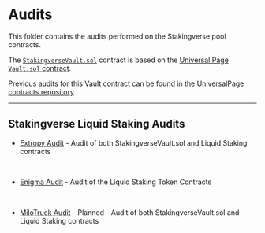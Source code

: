 # Audits

This folder contains the audits performed on the Stakingverse pool contracts.

The [`StakingverseVault.sol`](../src/StakingverseVault.sol) contract is based on the [Universal.Page `Vault.sol` contract](https://github.com/Universal-Page/contracts/blob/main/src/pool/Vault.sol).

Previous audits for this Vault contract can be found in the [UniversalPage contracts repository](https://github.com/Universal-Page/contracts/tree/main/audits).

---

## Stakingverse Liquid Staking Audits

- [Extropy Audit](Liquid_Staking_Audit_Oct_2024.pdf) - Audit of both StakingverseVault.sol and Liquid Staking contracts

<br>

- [Enigma Audit](Stakingverse_LST_Audit.pdf) - Audit of the Liquid Staking Token Contracts

<br>

- [MiloTruck Audit](#) - Planned - Audit of both StakingverseVault.sol and Liquid Staking contracts